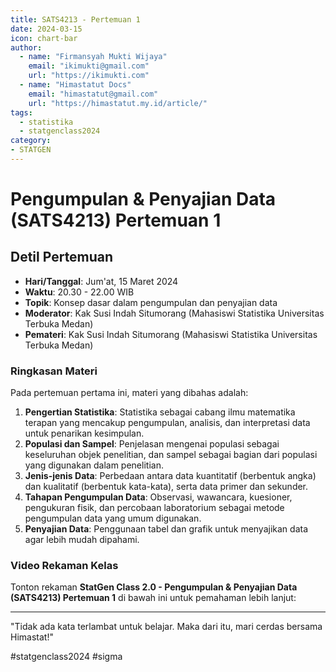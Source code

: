 ```yaml
--- 
title: SATS4213 - Pertemuan 1
date: 2024-03-15
icon: chart-bar
author:
  - name: "Firmansyah Mukti Wijaya"
    email: "ikimukti@gmail.com"
    url: "https://ikimukti.com"
  - name: "Himastatut Docs"
    email: "himastatut@gmail.com"
    url: "https://himastatut.my.id/article/"
tags:
  - statistika
  - statgenclass2024
category: 
- STATGEN
--- 
```


# Pengumpulan & Penyajian Data (SATS4213) Pertemuan 1

## Detil Pertemuan

- **Hari/Tanggal**: Jum'at, 15 Maret 2024  
- **Waktu**: 20.30 - 22.00 WIB  
- **Topik**: Konsep dasar dalam pengumpulan dan penyajian data  
- **Moderator**: Kak Susi Indah Situmorang (Mahasiswi Statistika Universitas Terbuka Medan)  
- **Pemateri**: Kak Susi Indah Situmorang (Mahasiswi Statistika Universitas Terbuka Medan)

### Ringkasan Materi
Pada pertemuan pertama ini, materi yang dibahas adalah:
1. **Pengertian Statistika**: Statistika sebagai cabang ilmu matematika terapan yang mencakup pengumpulan, analisis, dan interpretasi data untuk penarikan kesimpulan.
2. **Populasi dan Sampel**: Penjelasan mengenai populasi sebagai keseluruhan objek penelitian, dan sampel sebagai bagian dari populasi yang digunakan dalam penelitian.
3. **Jenis-jenis Data**: Perbedaan antara data kuantitatif (berbentuk angka) dan kualitatif (berbentuk kata-kata), serta data primer dan sekunder.
4. **Tahapan Pengumpulan Data**: Observasi, wawancara, kuesioner, pengukuran fisik, dan percobaan laboratorium sebagai metode pengumpulan data yang umum digunakan.
5. **Penyajian Data**: Penggunaan tabel dan grafik untuk menyajikan data agar lebih mudah dipahami.

### Video Rekaman Kelas
Tonton rekaman **StatGen Class 2.0 - Pengumpulan & Penyajian Data (SATS4213) Pertemuan 1** di bawah ini untuk pemahaman lebih lanjut:

<VidStack  
  src="https://www.youtube.com/watch?v=18b2zSt2ohU"  
  title="StatGen Class 2.0 - Pengumpulan & Penyajian Data (SATS4213) Pertemuan 1"
/>

--- 

"Tidak ada kata terlambat untuk belajar. Maka dari itu, mari cerdas bersama Himastat!"

#statgenclass2024 #sigma


<GitContributors />
<GitChangelog />